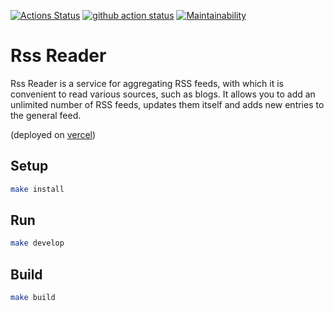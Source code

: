 [![Actions Status](https://github.com/maddbuzz/frontend-project-11/workflows/hexlet-check/badge.svg)](https://github.com/maddbuzz/frontend-project-11/actions)
[![github action status](https://github.com/maddbuzz/frontend-project-11/workflows/Node%20CI/badge.svg)](https://github.com/maddbuzz/frontend-project-11/actions)
[![Maintainability](https://api.codeclimate.com/v1/badges/3b052a146bd60339f386/maintainability)](https://codeclimate.com/github/maddbuzz/frontend-project-11/maintainability)

# Rss Reader

Rss Reader is a service for aggregating RSS feeds, with which it is convenient to read various sources, such as blogs. It allows you to add an unlimited number of RSS feeds, updates them itself and adds new entries to the general feed.

(deployed on [vercel](https://frontend-project-11-maddbuzz.vercel.app/))

## Setup

```sh
make install
```

## Run

```sh
make develop
```

## Build

```sh
make build
```
